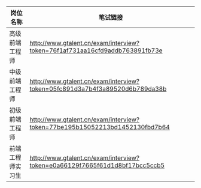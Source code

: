  
| 岗位名称 | 笔试链接 |
|---|---|
| 高级前端工程师 | http://www.gtalent.cn/exam/interview?token=76f1af731aa16cfd9addb763891fb73e |
| 中级前端工程师 | http://www.gtalent.cn/exam/interview?token=05fc891d3a7b4f3a89520d6b789da38b |
| 初级前端工程师 | http://www.gtalent.cn/exam/interview?token=77be195b15052213bd1452130fbd7b64 |
| 前端工程师实习生 | http://www.gtalent.cn/exam/interview?token=e0a66129f7665f61d1d8bf17bcc5ccb5  |

